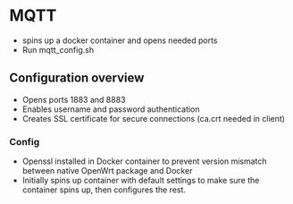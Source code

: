# MQTT
- spins up a docker container and opens needed ports
- Run mqtt_config.sh
## Configuration overview
- Opens ports 1883 and 8883
- Enables username and password authentication
- Creates SSL certificate for secure connections (ca.crt needed in client)
### Config
- Openssl installed in Docker container to prevent version mismatch between native OpenWrt package and Docker
- Initially spins up container with default settings to make sure the container spins up, then configures the rest.
